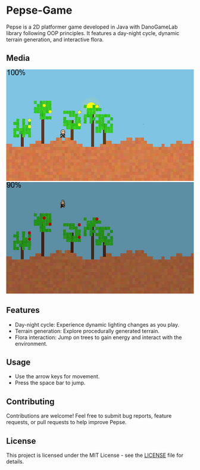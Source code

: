 # Pepse-Game

Pepse is a 2D platformer game developed in Java with DanoGameLab library following OOP principles. It features a day-night cycle, dynamic terrain generation, and interactive flora.

## Media

<img src="GameImages/Img1.png" alt="Description of Image" width="600" height="300">
<img src="GameImages/Img2.png" alt="Description of Image" width="600" height="300">


## Features

- Day-night cycle: Experience dynamic lighting changes as you play.
- Terrain generation: Explore procedurally generated terrain.
- Flora interaction: Jump on trees to gain energy and interact with the environment.

## Usage

- Use the arrow keys for movement.
- Press the space bar to jump.

## Contributing

Contributions are welcome! Feel free to submit bug reports, feature requests, or pull requests to help improve Pepse.

## License

This project is licensed under the MIT License - see the [LICENSE](https://choosealicense.com/licenses/mit/) file for details.
